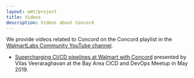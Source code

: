 ```yaml
---
layout: wmt/project
title: Videos
description: Videos about Concord
---
```


We provide videos related to Concord on the Concord playlist in the
[WalmartLabs Community YouTube channel](https://www.youtube.com/channel/UCajgVCGqZ2M9RhULR8Q5Iww/featured).

- [Supercharging CI/CD pipelines at Walmart with Concord](https://www.youtube.com/watch?v=-_hw9e0Z95M)
  presented by Vilas Veeraraghavan at the Bay Area CICD and DevOps Meetup in May 2019.
